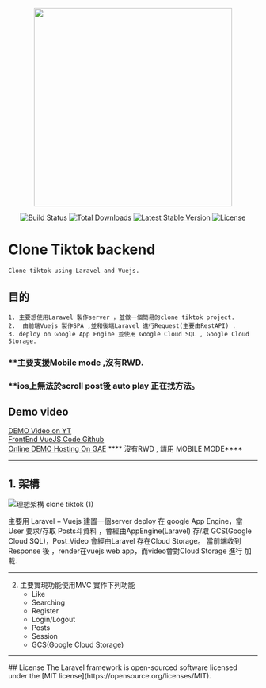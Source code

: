 <p align="center"><a href="https://laravel.com" target="_blank"><img src="https://raw.githubusercontent.com/laravel/art/master/logo-lockup/5%20SVG/2%20CMYK/1%20Full%20Color/laravel-logolockup-cmyk-red.svg" width="400"></a></p>

<p align="center">
<a href="https://travis-ci.org/laravel/framework"><img src="https://travis-ci.org/laravel/framework.svg" alt="Build Status"></a>
<a href="https://packagist.org/packages/laravel/framework"><img src="https://img.shields.io/packagist/dt/laravel/framework" alt="Total Downloads"></a>
<a href="https://packagist.org/packages/laravel/framework"><img src="https://img.shields.io/packagist/v/laravel/framework" alt="Latest Stable Version"></a>
<a href="https://packagist.org/packages/laravel/framework"><img src="https://img.shields.io/packagist/l/laravel/framework" alt="License"></a>
</p>

# Clone Tiktok backend
    Clone tiktok using Laravel and Vuejs.
## 目的
    1. 主要想使用Laravel 製作server ，並做一個簡易的clone tiktok project.
    2.  由前端Vuejs 製作SPA ,並和後端Laravel 進行Request(主要由RestAPI) .
    3. deploy on Google App Engine 並使用 Google Cloud SQL , Google Cloud Storage.

### **主要支援Mobile mode ,沒有RWD.
### **ios上無法於scroll post後 auto play 正在找方法。
    
   ## Demo video
[ DEMO Video on YT](https://youtu.be/wb_pEa6ka9Y)   
[ FrontEnd VueJS Code Github](https://github.com/SyunSie/cloneTiktok_front)   
[  Online DEMO Hosting On GAE](https://practice-clonetiktok.df.r.appspot.com/#/) **** 沒有RWD , 請用 MOBILE MODE****
   <hr>
   
  ## 1. 架構
![理想架構 clone tiktok (1)](https://user-images.githubusercontent.com/8532735/97197596-ccc13e00-17e8-11eb-9baf-4168eac9dfee.jpg)
    
主要用 Laravel + Vuejs 建置一個server deploy 在 google App Engine，當User 要求/存取 Posts斗資料 ，會經由AppEngine(Laravel) 存/取 GCS(Google Cloud SQL)，Post_Video 會經由Laravel 存在Cloud Storage。
當前端收到Response 後 ，render在vuejs web app，而video會對Cloud Storage 進行 加載.
  
  <hr>
    
    
    
    

2. 主要實現功能使用MVC 實作下列功能
   - Like
   - Searching
   - Register
   - Login/Logout
   - Posts
   - Session
   - GCS(Google Cloud Storage)

    


<hr/>
## License
The Laravel framework is open-sourced software licensed under the [MIT license](https://opensource.org/licenses/MIT).
